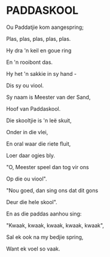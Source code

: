 # PADDASKOOL

Ou Paddatjie kom aangespring;

Plas, plas, plas, plas, plas.

Hy dra 'n keil en goue ring

En 'n rooibont das.


Hy het 'n sakkie in sy hand -

Dis sy ou viool.

Sy naam is Meester van der Sand,

Hoof van Paddaskool.


Die skooltjie is 'n leë skuit,

Onder in die vlei,

En oral waar die riete fluit,

Loer daar ogies bly.


"O, Meester speel dan tog vir ons

Op die ou viool".

"Nou goed, dan sing ons dat dit gons

Deur die hele skool".


En as die paddas aanhou sing:

"Kwaak, kwaak, kwaak, kwaak, kwaak",

Sal ek ook na my bedjie spring,

Want ek voel so vaak.


